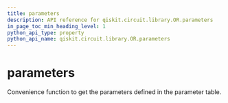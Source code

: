 ```yaml
---
title: parameters
description: API reference for qiskit.circuit.library.OR.parameters
in_page_toc_min_heading_level: 1
python_api_type: property
python_api_name: qiskit.circuit.library.OR.parameters
---
```


# parameters

Convenience function to get the parameters defined in the parameter table.

